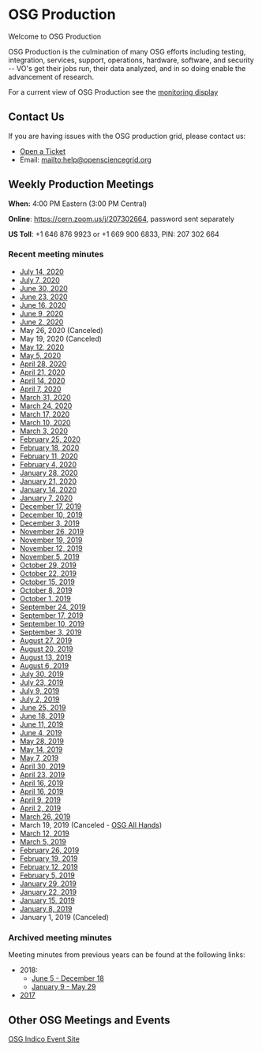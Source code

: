 OSG Production
==============

Welcome to OSG Production

OSG Production is the culmination of many OSG efforts including testing, integration, services, support, operations, hardware, software, and security -- VO's get their jobs run, their data analyzed, and in so doing enable the advancement of research.

For a current view of OSG Production see the [monitoring display](http://display.opensciencegrid.org/)


Contact Us
----------

If you are having issues with the OSG production grid, please contact us:

- [Open a Ticket](http://support.opensciencegrid.org)
- Email: <mailto:help@opensciencegrid.org>


Weekly Production Meetings
--------------------------

**When:** 4:00 PM Eastern (3:00 PM Central)

**Online**: <https://cern.zoom.us/j/207302664>, password sent separately

**US Toll**: +1 646 876 9923  or +1 669 900 6833, PIN: 207 302 664


### Recent meeting minutes ###

- [July 14, 2020](https://docs.google.com/document/d/1Vqnn8NqJEGPNNXaeIGJew-7qcXXWZ04I478_zs5xGCs/edit?usp=sharing)
- [July 7, 2020](https://docs.google.com/document/d/14pfibxnKVzr16rcON-n_WA1n9u9-gkWzKlJkdMkdYLo/edit#)
- [June 30, 2020](https://docs.google.com/document/d/1gaJRxj0HS7DbOfOe1rTSljMiYV7zwc4TnecjPkN-6cQ/edit?usp=sharing)
- [June 23, 2020](https://docs.google.com/document/d/1bVRzdZs7hHEYEqFLgbmBJV0CtnM1iNxI71keXPRZAuk/edit?usp=sharing)
- [June 16, 2020](https://docs.google.com/document/d/1zwH_eHWSrNPrHaaGRB7fTERaaaP7xkMnIIDNDmnRUH8/edit?usp=sharing)
- [June 9, 2020](https://docs.google.com/document/d/14m2SgtN_MiGul9jI0rWl_hJhRZo_krLCO_s5HbVdQEs/edit?usp=sharing)
- [June 2, 2020](https://docs.google.com/document/d/1HMKDIbgTSiqvtdGnBD2lrv6HDjr7kUJEEUJfcco9KXI/edit?usp=sharing)
- May 26, 2020 (Canceled)
- May 19, 2020 (Canceled)
- [May 12, 2020](https://docs.google.com/document/d/1y96JI8qVcGgCA6kZooUxxfc0xhnVinFNq7FGTEZqweA/edit?usp=sharing)
- [May 5, 2020](https://docs.google.com/document/d/1qlJTAZYacCaHYds9diHlvOOtb30ZXIfG48rFPfv1a28/edit?usp=sharing)
- [April 28, 2020](https://docs.google.com/document/d/17MmvyVBt5J7gBDngYWCyg6V6kv95wtb411dTRumsZEE/edit?usp=sharing)    
- [April 21, 2020](https://docs.google.com/document/d/19sOlWPZfj4FBiWWtja6HCCk7z13l6QFKPJrFA3ZX25w/edit?usp=sharing)
- [April 14, 2020](https://docs.google.com/document/d/130FH9iQ_FijfMPNSGFI_qYNtz72C6IEZXYRcXcNj2PQ/edit?usp=sharing)
- [April 7, 2020](https://docs.google.com/document/d/1OHj9nncLGPLxudSb3owA_XJ0A5wh1vDqa-8W8bu-238/edit?usp=sharing)
- [March 31, 2020](https://docs.google.com/document/d/1whkApm8YLe5o5O1XkQ5S-oRKYxcB_XV4l7gm_v4Zkls/edit?usp=sharing)
- [March 24, 2020](https://docs.google.com/document/d/1LUbsK1sKb-GBA0UjZEjAATKKGgbiF7gk1JzK49gFLwo/edit?usp=sharing)
- [March 17, 2020](https://docs.google.com/document/d/1WpQAmeui5vUeyx3wEgMkr1_YeIfdk5CP_xygTIVy-Ao/edit?usp=sharing)
- [March 10, 2020](https://docs.google.com/document/d/1RpH68IbENTNu-bMATuuhQoaqyV0JepseaoVnyhMVrd4/edit?usp=sharing)
- [March 3, 2020](https://docs.google.com/document/d/1EY5MIZhM8J34FGs6x2JBevHX4MzbtRjU5lRUdiwf0Ic/edit?usp=sharing)
- [February 25, 2020](https://docs.google.com/document/d/1-Y3IPvkKeBXb2i5RBPP4MRIidMOkRg9__GjfF5yeufQ/edit?usp=sharing)
- [February 18, 2020](https://docs.google.com/document/d/1dPRKNA1B66iYlm68myD0lEgVAMWDMpjxz09hdIz1DMY/edit?usp=sharing)
- [February 11, 2020](https://docs.google.com/document/d/1nl5I5M815b-qyxbGqbjExRb0nodNFcbGn7Ni0LoXGbU/edit?usp=sharing)
- [February 4, 2020](https://docs.google.com/document/d/1eYqxySMGLOwCsPpNuScNmsjFBu6K8JQYakMpA3fwzbU/edit?usp=sharing)
- [January 28, 2020](https://docs.google.com/document/d/1Ltl0EOG1GKsSkszoBY6B01FKrymfcw1FWJnDZ99bfVk/edit?usp=sharing)
- [January 21, 2020](https://docs.google.com/document/d/1E1oiPvfnKJHX_6eYen7hAyftYy9mdVHVvj4Xr1k0beo/edit?usp=sharing)
- [January 14, 2020](https://docs.google.com/document/d/1EOTwGARU3suaOlHg8ijkvoBdz1IZ9m4RA9MfEm1tD88/edit?usp=sharing)       
- [January 7, 2020](https://docs.google.com/document/d/11g0yDHtT5UZlXMlGmDcpkHoJNyJju2HaoUkRD3ossY8/edit?usp=sharing)       
- [December 17, 2019](https://docs.google.com/document/d/1qvSSjrgZonfXsT3gg22yFXHAl3FFOBWAzKQQ0d6kO74/edit?usp=sharing)
- [December 10, 2019](https://docs.google.com/document/d/1Xh9m9lytw3hFbX6C6z9cfZzpxpksupEiKO0APHLKdQ8/edit?usp=sharing)
- [December 3, 2019](https://docs.google.com/document/d/1Fb3GnbyZ1fX4Z2dE9L_eLzO-ldwJ9-FVUK3ZezAuyU8/edit?usp=sharing)
- [November 26, 2019](https://docs.google.com/document/d/1ppD7QHfntoxBjpqrhGZxolzsYXGfcNBbJiW35TUh6s0/edit?usp=sharing)
- [November 19, 2019](https://docs.google.com/document/d/1LyKzWCzMagJQt5Z1CoOnt76m0JXYgBRY-oX0lFz7qi8/edit)
- [November 12, 2019](https://docs.google.com/document/d/1eyirAk6EapyQQub07zADWMOoK2cn2Ww9lruy-2MF418/edit?usp=sharing)
- [November 5, 2019](https://docs.google.com/document/d/1jQwAeNhpFlaRhAnTkjC18cNeAF0JFxn3ENcFabPocGY/edit?usp=sharing)
- [October 29, 2019](https://docs.google.com/document/d/1Q6i0iJDFaK6rKFW3v62zYfNgiuhJym9fJwc4RBXNDtY/edit?usp=sharing)
- [October 22, 2019](https://docs.google.com/document/d/1GgHTD6Cfrp_WwY954u2YCA52XUKBY73nVJO3Mg5wHwE/edit?usp=sharing)
- [October 15, 2019](https://docs.google.com/document/d/1UvjaiMHW5GEBoxPf1Vh6fQ6uzLKR6Y1tloU5Jolg18E/edit?usp=sharing)
- [October 8, 2019](https://docs.google.com/document/d/1DfA9K3qEklMOdQIrADi674YTzmwSuKGbNHYYRAfe7cY/edit?usp=sharing)
- [October 1, 2019](https://docs.google.com/document/d/1S0bprEFAvGwRGLlToCQyekNwdQ_8i3OnV74rX8k-BAU/edit?usp=sharing)
- [September 24, 2019](https://docs.google.com/document/d/1UJpmMeytUAfr0eRBGDjKUSKOSImwMvUsFuwxNF6TopQ/edit)
- [September 17, 2019](https://docs.google.com/document/d/1UfLpcQUnDkqR0jyC1N8AuUBwdKy_4Jea4g1pLTIkzQA/edit?usp=sharing)
- [September 10, 2019](https://docs.google.com/document/d/1cjMinJXTWzdddJP2CxEy1Y8fMryyk-zgbu1dNoYz-8M/edit?usp=sharing)
- [September 3, 2019](https://docs.google.com/document/d/1Wo35Y2wcgHNs_5lJkuF2IU91v588px89grPWdSHEM4Q/edit?usp=sharing)
- [August 27, 2019](https://docs.google.com/document/d/1pD9r2u6m9OXYaXNYE_XzbqXAC0cWnuG3pRRUt5fjBZI/edit?usp=sharing)
- [August 20, 2019](https://docs.google.com/document/d/149Zeoa9V_XQiu3W-cPQ8U3CL1StNH_pDoAB_pdco1_k/edit?usp=sharing)
- [August 13, 2019](https://docs.google.com/document/d/11M3VsjVgJllnREH4I6csz_n-Jec79ZOmQnGiMnko86E/edit?usp=sharing)
- [August 6, 2019](https://docs.google.com/document/d/1xMwBD89nH87lOF3rcpgQ3gsJhZKmNf5R5bBOK3DbsnY/edit?usp=sharing)
- [July 30, 2019](https://docs.google.com/document/d/19fPm13-ql706Bd0CP_SrZg0dpuNZsAfzxSbbqO7IETw/edit?usp=sharing)
- [July 23, 2019](https://docs.google.com/document/d/11510SU9Kgw6KwZ3fa3RYPhiqy8DrDCqJBOI_MVim9FY/edit?usp=sharing)
- [July 9, 2019](https://docs.google.com/document/d/1Ct2JDoB96E0CiPduJKokwSYyRqrfZU64s-RzvdIs0Ys/edit?usp=sharing)
- [July 2, 2019](https://docs.google.com/document/d/1eCPdQbAS6_i4Z0tyMKtBx23LVyWADRSRD5EY14TBz2s/edit?usp=sharing)
- [June 25, 2019](https://docs.google.com/document/d/1IxgIgny3gGJVVtdisyu6zPeCOYIrxoiQEcsHpLFmS3A/edit?usp=sharing)
- [June 18, 2019](https://docs.google.com/document/d/1pOAgWW8__jgn_4NaxEU3QiTFXlJ46pJl6ZpupKOguDQ/edit?usp=sharing)
- [June 11, 2019](https://docs.google.com/document/d/1IqKw4NpTtQ8cFAXVHsNo4w9D-bBva17Vf9xCxzKUIx8/edit?usp=sharing)
- [June 4, 2019](https://docs.google.com/document/d/17CJcpgQgtqMQEjnx6hticcRpJNmjJsuy41r2w2qFQx4/edit?usp=sharing)
- [May 28, 2019](https://docs.google.com/document/d/1zLL4VFIm2n5lhJ5nnX9njcr_BfHvTB1xMelCUs22qoI/edit?usp=sharing)
- [May 14, 2019](https://docs.google.com/document/d/1SloMd8iJ7lx9FIPvbsVGCvu6FVXCeehBo6EqElUchSo/edit?usp=sharing)
- [May 7, 2019](https://docs.google.com/document/d/1BQivRg8wo-SN5H8iuWx6hE8pS0P4j8Gth40A2YKCWm4/edit?usp=sharing)
- [April 30, 2019](https://docs.google.com/document/d/1ZV7Tzgf10AUM3YGf5iY_ddUzkli1WPtTtgYRmIOFVic/edit?usp=sharing)
- [April 23, 2019](https://docs.google.com/document/d/16iDswSx4ZGwZmrSvK2AExQa_K4mNErDfImw2vfSxF_Q/edit?usp=sharing)
- [April 16, 2019](https://docs.google.com/document/d/1rAKK32LK9Ry2mmuuHPdxPUpJRu9eYqBu-UcbQ5-1tbE/edit?usp=sharing)
- [April 16, 2019](https://docs.google.com/document/d/1rAKK32LK9Ry2mmuuHPdxPUpJRu9eYqBu-UcbQ5-1tbE/edit?usp=sharing)
- [April 9, 2019](https://docs.google.com/document/d/1Q_RnfqoGJ76aSxfOOJRtI27zBWfIrPQRAjetDM9Wwn0/edit?usp=sharing)
- [April 2, 2019](https://docs.google.com/document/d/1_Gc_WdxB1Oc6lxA3F23GOnyUO_7JHEO5fN5M4W673WY/edit?usp=sharing)
- [March 26, 2019](https://docs.google.com/document/d/1d0GZMtaaxG_AggOjkBYC-VvVBUuTaLCGnnR4WJBzf-U/edit?usp=sharing)
- March 19, 2019 (Canceled - [OSG All Hands](https://opensciencegrid.org/all-hands/2019/))
- [March 12, 2019](https://docs.google.com/document/d/1g9WmMH31HhHQSeO2RBkgMWDkDmHXiVVIfsHHtj0INhA/edit?usp=sharing)
- [March 5, 2019](https://docs.google.com/document/d/1t84JNgglXOI2Zoz2ylkWDLmfkllrqrinAnFh7bhA4sU/edit?usp=sharing)
- [February 26, 2019](https://docs.google.com/document/d/1SfCu2S4QpwcOc3TokGozaypTcq-sMEZPa6ETyAjV8LU/edit?usp=sharing)
- [February 19, 2019](https://docs.google.com/document/d/1fhNh32396p2ikFd1FJ_9lzBIBxHJCS96EKaSOjA2Ndo/edit?usp=sharing)
- [February 12, 2019](https://docs.google.com/document/d/1yCMsYlsHI562hDfCtBe6_1KQ69pQZKQBcf-iobq9qy8/edit?usp=sharing)
- [February 5, 2019](https://docs.google.com/document/d/1xb44xgJQAv6rdxytasGenAVrYluGRMreEYlh3onq9YI/edit?usp=sharing)
- [January 29, 2019](https://docs.google.com/document/d/1BKPvbdyJ5T8T-AQr75BxcIt4d8m1kNTBeopsu-ZEV5Y/edit?usp=sharing)
- [January 22, 2019](https://docs.google.com/document/d/1BeIETyHuGrw146ISfz_5fSSzipVFVvsfMr59-Ku6WLY/edit?usp=sharing)
- [January 15, 2019](https://docs.google.com/document/d/1tHRMPPY8jL-7WIiZMM1mRRvNoz5efsgJfVb2QhZZi6Q/edit?usp=sharing)
- [January 8, 2019](https://docs.google.com/document/d/1qr0ihzVMSR4CgFli0ZS7bqRxiBj0EXxCmZZmpaars_E/edit?usp=sharing)
- January 1, 2019 (Canceled)


### Archived meeting minutes ###

Meeting minutes from previous years can be found at the following links:


- 2018:
    - [June 5 - December 18](https://drive.google.com/drive/u/1/folders/1CpZ_YjrAiIg8NKYicEf2KWpIILCx_wR-)
    - [January 9 - May 29](https://github.com/opensciencegrid/production/tree/master/docs/WeeklyMinutes/2018)
- [2017](https://github.com/opensciencegrid/production/tree/master/docs/WeeklyMinutes/2017)

Other OSG Meetings and Events
-----------------------------

[OSG Indico Event Site](https://indico.fnal.gov/categoryDisplay.py?categId=86)

